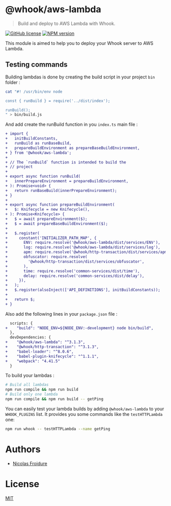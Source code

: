 [//]: # ( )
[//]: # (This file is automatically generated by a `metapak`)
[//]: # (module. Do not change it  except between the)
[//]: # (`content:start/end` flags, your changes would)
[//]: # (be overridden.)
[//]: # ( )
# @whook/aws-lambda
> Build and deploy to AWS Lambda with Whook.

[![GitHub license](https://img.shields.io/badge/license-MIT-blue.svg)](https://github.com/nfroidure/whook/blob/master/packages/whook-aws-lambda/LICENSE)
[![NPM version](https://badge.fury.io/js/%40whook%2Faws-lambda.svg)](https://npmjs.org/package/@whook/aws-lambda)


[//]: # (::contents:start)

This module is aimed to help you to deploy your Whook server
 to AWS Lambda.

## Testing commands

Building lambdas is done by creating the build script in your project `bin`
 folder :
```sh
cat "#! /usr/bin/env node

const { runBuild } = require('../dist/index');

runBuild();
" > bin/build.js
```

And add create the runBuild function in you `index.ts` main file :
```diff
+ import {
+   initBuildConstants,
+   runBuild as runBaseBuild,
+   prepareBuildEnvironment as prepareBaseBuildEnvironment,
+ } from '@whook/aws-lambda';
+
+ // The `runBuild` function is intended to build the
+ // project
+
+ export async function runBuild(
+   innerPrepareEnvironment = prepareBuildEnvironment,
+ ): Promise<void> {
+   return runBaseBuild(innerPrepareEnvironment);
+ }
+
+ export async function prepareBuildEnvironment(
+   $: Knifecycle = new Knifecycle(),
+ ): Promise<Knifecycle> {
+   $ = await prepareEnvironment($);
+   $ = await prepareBaseBuildEnvironment($);
+
+   $.register(
+     constant('INITIALIZER_PATH_MAP', {
+       ENV: require.resolve('@whook/aws-lambda/dist/services/ENV'),
+       log: require.resolve('@whook/aws-lambda/dist/services/log'),
+       apm: require.resolve('@whook/http-transaction/dist/services/apm'),
+       obfuscator: require.resolve(
+         '@whook/http-transaction/dist/services/obfuscator',
+       ),
+       time: require.resolve('common-services/dist/time'),
+       delay: require.resolve('common-services/dist/delay'),
+     }),
+   );
+   $.register(alsoInject(['API_DEFINITIONS'], initBuildConstants));
+
+   return $;
+ } 
```

Also add the following lines in your `package.json` file :
```diff
  scripts: {
+    "build": "NODE_ENV=${NODE_ENV:-development} node bin/build",
  },
  devDependencies: {
+    "@whook/aws-lambda": "^3.1.3",
+    "@whook/http-transaction": "^3.1.3",
+    "babel-loader": "^8.0.6",
+    "babel-plugin-knifecycle": "^1.1.1",
+    "webpack": "4.41.5"
  }
```

To build your lambdas :
```sh
# Build all lambdas
npm run compile && npm run build
# Build only one lambda
npm run compile && npm run build -- getPing
```

You can easily test your lambda builds by adding `@whook/aws-lambda`
 to your `WHOOK_PLUGINS` list. It provides you some commands like
 the `testHTTPLambda` one:
```sh
npm run whook -- testHTTPLambda --name getPing
```

[//]: # (::contents:end)

# Authors
- [Nicolas Froidure](http://insertafter.com/en/index.html)

# License
[MIT](https://github.com/nfroidure/whook/blob/master/packages/whook-aws-lambda/LICENSE)
